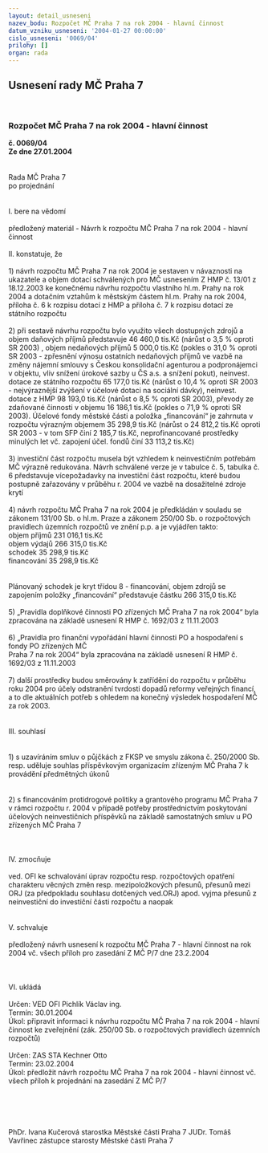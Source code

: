 ```yaml
---
layout: detail_usneseni
nazev_bodu: Rozpočet MČ Praha 7 na rok 2004 - hlavní činnost
datum_vzniku_usneseni: '2004-01-27 00:00:00'
cislo_usneseni: '0069/04'
prilohy: []
organ: rada
---
```

<div id="ucUsn_pList" class="usn">
	<span><h2>Usnesení rady MČ Praha 7 </h2>
<br></span><div class="standBody">
<span><h3>Rozpočet MČ Praha 7 na rok 2004 - hlavní činnost</h3></span><div class="center">
		<strong>č. 0069/04</strong><br>
	</div>
<div class="center">
		<strong>Ze dne 27.01.2004</strong><br><br>
	</div>
<br>Rada MČ Praha 7<br>po projednání<br><br><br>I.	bere na vědomí<br><br> předložený materiál - Návrh k rozpočtu MČ Praha 7 na rok 2004 - hlavní činnost<br><br>II.	konstatuje, že <br><br>1) návrh rozpočtu MČ Praha 7 na rok 2004 je sestaven v návaznosti na ukazatele a objem dotací schválených pro MČ usnesením Z HMP č. 13/01 z 18.12.2003 ke konečnému návrhu rozpočtu vlastního hl.m. Prahy na rok 2004 a dotačním vztahům k městským částem hl.m. Prahy na rok 2004, příloha č. 6 k rozpisu dotací z HMP a příloha č. 7 k  rozpisu dotací ze státního rozpočtu <br><br>2) při sestavě návrhu rozpočtu bylo využito všech dostupných zdrojů a objem daňových příjmů představuje 46 460,0 tis.Kč (nárůst o 3,5 % oproti SR 2003) , objem nedaňových příjmů 5 000,0 tis.Kč (pokles o 31,0 % oproti SR 2003 -  zpřesnění výnosu ostatních nedaňových příjmů ve vazbě na změny nájemní smlouvy s Českou konsolidační agenturou a podpronájemci v objektu,  vliv snížení úrokové sazby u ČS a.s. a snížení pokut),  neinvest. dotace ze státního  rozpočtu 65 177,0 tis.Kč (nárůst o 10,4 % oproti SR 2003 - nejvýraznější zvýšení v účelové dotaci na sociální dávky), neinvest. dotace z HMP  98 193,0 tis.Kč (nárůst o 8,5 % oproti SR 2003),  převody ze zdaňované činnosti v objemu 16 186,1 tis.Kč (pokles o 71,9 % oproti SR 2003). Účelové fondy městské části a položka „financování“ je zahrnuta v rozpočtu výrazným objemem 35 298,9 tis.Kč (nárůst o 24 812,2 tis.Kč oproti SR 2003 - v tom SFP činí 2 185,7 tis.Kč,  neprofinancované prostředky minulých let  vč. zapojení účel. fondů činí 33 113,2 tis.Kč) <br><br>3) investiční část rozpočtu musela být vzhledem k neinvestičním potřebám MČ výrazně redukována. Návrh schválené verze je v tabulce č. 5, tabulka č. 6 představuje vícepožadavky na investiční část rozpočtu, které budou postupně zařazovány v průběhu r. 2004 ve vazbě na dosažitelné zdroje krytí<br><br>4) návrh rozpočtu MČ Praha 7 na rok 2004 je předkládán v souladu se zákonem 131/00 Sb. o hl.m. Praze a zákonem 250/00 Sb. o rozpočtových pravidlech územních rozpočtů ve znění p.p. a je vyjádřen takto:<br>objem příjmů       	    231 016,1 tis.Kč<br>objem výdajů       	    266 315,0 tis.Kč<br>schodek               	      35 298,9 tis.Kč  <br>financování        	      35 298,9 tis.Kč<br><br><br>Plánovaný schodek je kryt třídou 8 - financování, objem zdrojů se zapojením položky „financování“ představuje částku 266 315,0 tis.Kč<br><br>5) „Pravidla doplňkové činnosti PO zřízených MČ Praha 7 na rok 2004“ byla zpracována na základě usnesení  R HMP č. 1692/03 z 11.11.2003<br><br>6) „Pravidla pro finanční vypořádání hlavní činnosti PO a hospodaření s fondy PO zřízených MČ <br>Praha 7  na rok 2004“ byla zpracována na základě usnesení  R HMP č. 1692/03 z 11.11.2003<br><br>7) další prostředky budou směrovány k zatřídění do rozpočtu v průběhu roku 2004  pro  účely odstranění tvrdosti dopadů reformy veřejných financí, a to dle aktuálních potřeb s ohledem na konečný výsledek hospodaření MČ za rok 2003.<br><br><br>III.	souhlasí <br><br><br>1) s uzavíráním smluv o půjčkách z FKSP ve smyslu zákona č. 250/2000 Sb. resp. uděluje souhlas příspěvkovým organizacím zřízeným MČ Praha 7 k provádění předmětných úkonů<br><br><br>2) s financováním protidrogové politiky a grantového programu MČ Praha 7 v rámci rozpočtu r. 2004 v případě potřeby prostřednictvím poskytování účelových neinvestičních příspěvků na základě samostatných smluv u PO zřízených MČ Praha 7<br><br><br><br>IV.	zmocňuje <br><br>ved. OFI ke schvalování úprav rozpočtu resp. rozpočtových opatření charakteru věcných změn resp.  mezipoložkových přesunů, přesunů mezi ORJ (za předpokladu souhlasu  dotčených ved.ORJ) apod. vyjma přesunů z neinvestiční  do investiční  části rozpočtu a naopak<br><br><br>V.	schvaluje <br><br>předložený návrh usnesení k rozpočtu MČ Praha 7 - hlavní činnost na rok 2004 vč. všech příloh pro zasedání Z MČ P/7 dne 23.2.2004<br><br><br><br>VI.	ukládá <br><br>Určen:	VED OFI Pichlík Václav ing.<br>Termín: 30.01.2004<br>Úkol:	připravit informaci k návrhu rozpočtu MČ Praha 7 na rok 2004  - hlavní činnost ke zveřejnění (zák. 250/00 Sb. o rozpočtových pravidlech územních rozpočtů)<br>  <br>Určen:	ZAS STA Kechner Otto<br>Termín: 23.02.2004<br>Úkol:	předložit návrh rozpočtu MČ Praha 7 na rok 2004 - hlavní činnost vč. všech příloh k projednání na zasedání Z MČ P/7<br> <br><br><br><br> 	<br>PhDr. Ivana Kučerová starostka Městské části Praha 7	 JUDr. Tomáš Vavřinec zástupce starosty Městské části Praha 7<br>	<br><br>
</div>
</div>